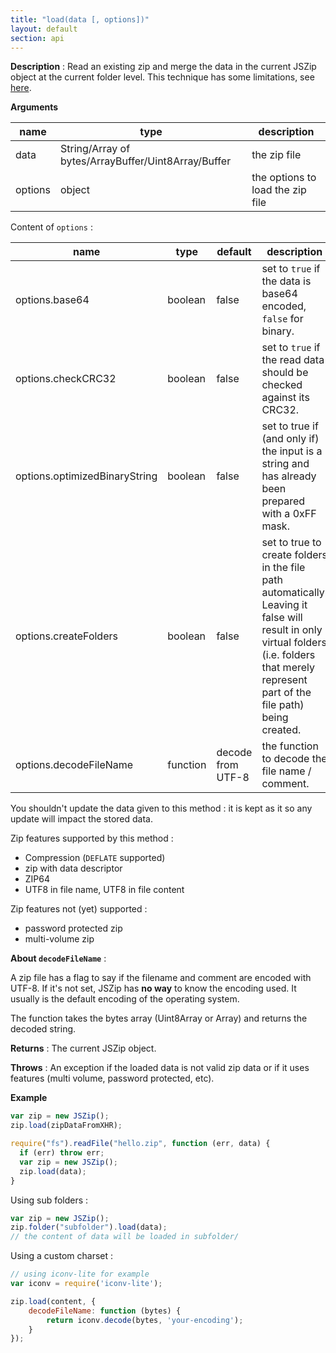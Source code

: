 ```yaml
---
title: "load(data [, options])"
layout: default
section: api
---
```


__Description__ : Read an existing zip and merge the data in the current JSZip
object at the current folder level. This technique has some limitations, see
[here]({{site.baseurl}}/documentation/limitations.html).

__Arguments__

name               | type   | description
-------------------|--------|------------
data               | String/Array of bytes/ArrayBuffer/Uint8Array/Buffer | the zip file
options            | object | the options to load the zip file

Content of `options` :

name                          | type    | default | description
------------------------------|---------|---------|------------
options.base64                | boolean | false   | set to `true` if the data is base64 encoded, `false` for binary.
options.checkCRC32            | boolean | false   | set to `true` if the read data should be checked against its CRC32.
options.optimizedBinaryString | boolean | false   | set to true if (and only if) the input is a string and has already been prepared with a 0xFF mask.
options.createFolders      | boolean | false   | set to true to create folders in the file path automatically. Leaving it false will result in only virtual folders (i.e. folders that merely represent part of the file path) being created.
options.decodeFileName        | function | decode from UTF-8 | the function to decode the file name / comment.

You shouldn't update the data given to this method : it is kept as it so any
update will impact the stored data.

Zip features supported by this method :

* Compression (<code>DEFLATE</code> supported)
* zip with data descriptor
* ZIP64
* UTF8 in file name, UTF8 in file content

Zip features not (yet) supported :

* password protected zip
* multi-volume zip


__About `decodeFileName`__ :

A zip file has a flag to say if the filename and comment are encoded with UTF-8.
If it's not set, JSZip has **no way** to know the encoding used. It usually
is the default encoding of the operating system.

The function takes the bytes array (Uint8Array or Array) and returns the
decoded string.

__Returns__ : The current JSZip object.

__Throws__ : An exception if the loaded data is not valid zip data or if it
uses features (multi volume, password protected, etc).

<!--
__Complexity__ : for k the number of entries in the zip file and n the length
of the data :

The default use case is **O(k)**.
If the data is in base64, we must first decode it : **O(k + n)**.
If the data is a string not in base64 and optimizedBinaryString is false, we
must apply the 0xFF mask : **O(k + n)**.
If checkCRC32 is true, it **adds** to the above complexity **O(n)** and the
complexity of the decompression algorithm.
-->

__Example__

```js
var zip = new JSZip();
zip.load(zipDataFromXHR);
```

```js
require("fs").readFile("hello.zip", function (err, data) {
  if (err) throw err;
  var zip = new JSZip();
  zip.load(data);
}
```

Using sub folders :

```js
var zip = new JSZip();
zip.folder("subfolder").load(data);
// the content of data will be loaded in subfolder/
```

Using a custom charset :

```js
// using iconv-lite for example
var iconv = require('iconv-lite');

zip.load(content, {
    decodeFileName: function (bytes) {
        return iconv.decode(bytes, 'your-encoding');
    }
});
```
